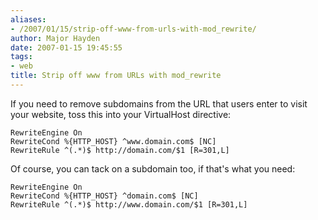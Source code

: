```yaml
---
aliases:
- /2007/01/15/strip-off-www-from-urls-with-mod_rewrite/
author: Major Hayden
date: 2007-01-15 19:45:55
tags:
- web
title: Strip off www from URLs with mod_rewrite
---
```


If you need to remove subdomains from the URL that users enter to visit your website, toss this into your VirtualHost directive:

```
RewriteEngine On
RewriteCond %{HTTP_HOST} ^www.domain.com$ [NC]
RewriteRule ^(.*)$ http://domain.com/$1 [R=301,L]
```


Of course, you can tack on a subdomain too, if that's what you need:

```
RewriteEngine On
RewriteCond %{HTTP_HOST} ^domain.com$ [NC]
RewriteRule ^(.*)$ http://www.domain.com/$1 [R=301,L]
```